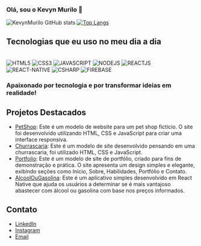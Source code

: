 ### Olá, sou o Kevyn Murilo 👋

![KevynMurilo GitHub stats](https://github-readme-stats.vercel.app/api?username=KevynMurilo&show_icons=true&theme=dracula)
[![Top Langs](https://github-readme-stats.vercel.app/api/top-langs/?username=KevynMurilo&theme=dracula)](https://github.com/KevynMurilo/github-readme-stats)


## Tecnologias que eu uso no meu dia a dia
<div style="display: inline_block"><br/>
<img align="center" alt="HTML5" src="https://img.shields.io/badge/HTML5-E34F26?style=for-the-badge&logo=html5&logoColor=white"/>
<img align="center" alt="CSS3" src="https://img.shields.io/badge/CSS3-1572B6?style=for-the-badge&logo=css3&logoColor=white"/>
<img align="center" alt="JAVASCRIPT" src="https://img.shields.io/badge/JavaScript-323330?style=for-the-badge&logo=javascript&logoColor=F7DF1E"/>
<img align="center" alt="NODEJS" src="https://img.shields.io/badge/Node.js-43853D?style=for-the-badge&logo=node.js&logoColor=white"/>
<img align="center" alt="REACTJS" src="https://img.shields.io/badge/React-20232A?style=for-the-badge&logo=react&logoColor=61DAFB"/>
<img align="center" alt="REACT-NATIVE" src="https://img.shields.io/badge/React_Native-20232A?style=for-the-badge&logo=react&logoColor=61DAFB"/>
<img align="center" alt="CSHARP" src="https://img.shields.io/badge/C%23-239120?style=for-the-badge&logo=c-sharp&logoColor=white"/> 
<img align="center" alt="FIREBASE" src="https://img.shields.io/badge/Firebase-039BE5?style=for-the-badge&logo=Firebase&logoColor=white"/>
</div>

### Apaixonado por tecnologia e por transformar ideias em realidade!

## Projetos Destacados
- [PetShop](https://github.com/KevynMurilo/PetShop): Este é um modelo de website para um pet shop fictício. O site foi desenvolvido utilizando HTML, CSS e JavaScript para criar uma interface responsiva. 
- [Churrascaria](https://github.com/KevynMurilo/ChurrascariaHtmlCss): Este é um modelo de site desenvolvido pensando em uma churrascaria, foi utilizado HTML, CSS e JavaScript.
- [Portfolio](https://github.com/KevynMurilo/Portfolio): Este é um modelo de site de portfólio, criado para fins de demonstração e prática. O site apresenta um design simples e elegante, exibindo seções como Início, Sobre, Habilidades, Portfólio e Contato.
- [AlcoolOuGasolina](https://github.com/KevynMurilo/AlcoolOuGasolina): Este é um aplicativo simples desenvolvido em React Native que ajuda os usuários a determinar se é mais vantajoso abastecer com álcool ou gasolina com base nos preços informados.

## Contato
- [LinkedIn](https://www.linkedin.com/in/kevyn-murilo-4b738b285/)
- [Instagram](https://www.instagram.com/Kevyn_Murilo/)
- [Email](kevynmurilo2017@gmail.com)
